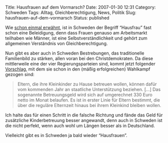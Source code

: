 Title: Hausfrauen auf dem Vormarsch?
Date: 2007-01-30 12:31
Category: Schweden
Tags: Alltag, Gleichberechtigung, News, Politik
Slug: hausfrauen-auf-dem-vormarsch
Status: published

Wie [schon einmal
erwähnt](http://www.fiket.de/2006/06/27/schwedische-hausfrauen/), ist in
Schweden der Begriff “Hausfrau” fast schon eine Beleidigung, denn dass
Frauen genauso am Arbeitsmarkt teilhaben wie Männer, ist eine
Selbstverständlichkeit und gehört zum allgemeinen Verständnis von
Gleichberechtigung.

Nun gibt es aber auch in Schweden Bestrebungen, das traditionelle
Familienbild zu stärken, allen voran bei den Christdemokraten. Da diese
mittlerweile eine der vier Regierungsparteien sind, kommt jetzt
folgender
[Vorschlag](http://www.sr.se/cgi-bin/International/nyhetssidor/artikel.asp?ProgramID=2108&Nyheter=&format=1&artikel=1173279),
mit dem sie schon in den (mäßig erfolgreichen) Wahlkampf gezogen sind:

> Eltern, die ihre Kleinkinder zu Hause betreuen wollen, können dafür
> vom kommenden Jahr an staatliche Unterstützung beziehen. [...] Das
> sogenannte Betreuungsgeld wird sich auf umgerechnet 330 Euro netto im
> Monat belaufen. Es ist in erster Linie für Eltern bestimmt, die über
> die reguläre Elternzeit hinaus bei ihrem Kleinkind bleiben wollen.

Ich halte das für einen Schritt in die falsche Richtung und fände das
Geld für zusätzliche Kinderbetreuung besser angewandt, denn auch in
Schweden ist die nicht perfekt, wenn auch wohl um Längen besser als in
Deutschland.

Vielleicht gibt es in Schweden ja bald wieder “Hausfrauen”.

